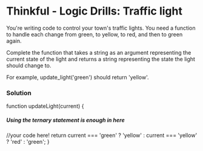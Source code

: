# Thinkful - Logic Drills: Traffic light

You're writing code to control your town's traffic lights. You need a function to handle each change from green, to yellow, to red, and then to green again.

Complete the function that takes a string as an argument representing the current state of the light and returns a string representing the state the light should change to.

For example, update_light('green') should return 'yellow'.

### Solution

function updateLight(current) {

##### Using the ternary statement is enough in here

//your code here!
return current === 'green' ? 'yellow' : current === 'yellow' ? 'red' : 'green';
}
